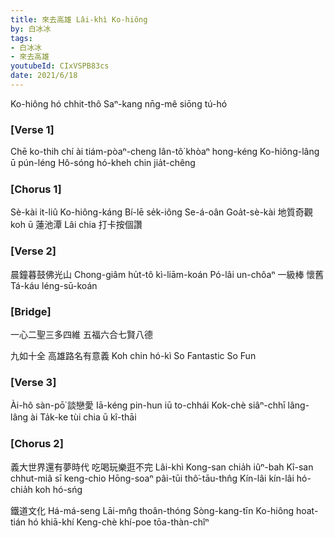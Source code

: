 ```yaml
---
title: 來去高雄 Lâi-khì Ko-hiông
by: 白冰冰
tags:
- 白冰冰
- 來去高雄
youtubeId: CIxVSPB83cs
date: 2021/6/18
---
```


Ko-hiông hó chhit-thô
Saⁿ-kang nn̄g-mê siōng tú-hó

### [Verse 1]

Chē ko-thih chí ài tiám-pòaⁿ-cheng
Iân-tô͘ khòaⁿ hong-kéng
Ko-hiông-lâng ū pún-léng
Hô-sóng hó-kheh chin jia̍t-chêng

### [Chorus 1]

Sè-kài it-liû Ko-hiông-káng
Bí-lē se̍k-iông Se-á-oân
Goa̍t-sè-kài 地質奇觀 koh ū 蓮池潭
Lâi chia 打卡按個讚

### [Verse 2]

晨鐘暮鼓佛光山
Chong-giâm hu̍t-tô kì-liām-koán
Pó-lâi un-chôaⁿ 一級棒
懷舊 Tá-káu léng-sū-koán

### [Bridge]

一心二聖三多四維
五福六合七賢八德

九如十全 高雄路名有意義
Koh chin hó-kì
So Fantastic So Fun

### [Verse 3]

Ài-hô sàn-pō͘ 談戀愛
Iā-kéng pin-hun iū to-chhái
Kok-chè siâⁿ-chhī lâng-lâng ài
Ta̍k-ke tùi chia ū kî-thāi

### [Chorus 2]

義大世界還有夢時代
吃喝玩樂逛不完
Lâi-khì Kong-san chia̍h iûⁿ-bah
Kî-san chhut-miâ sī keng-chio
Hōng-soaⁿ pâi-tūi thô͘-tāu-thn̂g
Kín-lâi kín-lâi hó-chia̍h koh hó-sńg

鐵道文化 Há-má-seng
Lāi-mn̂g thoân-thóng Sòng-kang-tīn
Ko-hiông hoat-tián hó khiā-khí
Keng-chè khí-poe tōa-thàn-chîⁿ
